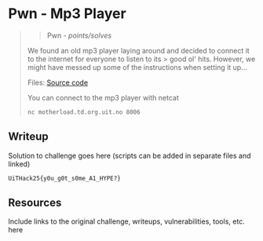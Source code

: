 # Pwn - Mp3 Player

> > Pwn - *points/solves*
>
> We found an old mp3 player laying around and decided to connect it to the internet for everyone to listen to its > good ol' hits.
> However, we might have messed up some of the instructions when setting it up...
>
> Files: [Source code](src)
>
> You can connect to the mp3 player with netcat
>
> ```bash
> nc motherload.td.org.uit.no 8006
> ```

## Writeup

Solution to challenge goes here (scripts can be added in separate files and linked)

```txt
UiTHack25{y0u_g0t_s0me_A1_HYPE?}
```

## Resources

Include links to the original challenge, writeups, vulnerabilities, tools, etc. here

